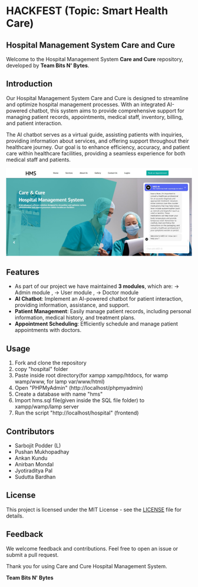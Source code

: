 # HACKFEST (Topic: Smart Health Care)

## Hospital Management System Care and Cure

Welcome to the Hospital Management System **Care and Cure** repository, developed by **Team Bits N' Bytes**.

## Introduction

Our Hospital Management System Care and Cure is designed to streamline and optimize hospital management processes. With an integrated AI-powered chatbot, this system aims to provide comprehensive support for managing patient records, appointments, medical staff, inventory, billing, and patient interaction.

The AI chatbot serves as a virtual guide, assisting patients with inquiries, providing information about services, and offering support throughout their healthcare journey. Our goal is to enhance efficiency, accuracy, and patient care within healthcare facilities, providing a seamless experience for both medical staff and patients.

![Hospital Management System](Hackfest.jpg)

## Features
- As part of our project we have maintained **3 modules**, which are:
                                                           → Admin module ,
                                                           → User module ,
                                                           → Doctor module                                                       
- **AI Chatbot**: Implement an AI-powered chatbot for patient interaction, providing information, assistance, and support.
- **Patient Management**: Easily manage patient records, including personal information, medical history, and treatment plans.
- **Appointment Scheduling**: Efficiently schedule and manage patient appointments with doctors.

## Usage
1. Fork and clone the repository
2. copy "hospital" folder
3. Paste inside root directory(for xampp xampp/htdocs, for wamp wamp/www, for lamp var/www/html)
4. Open "PHPMyAdmin" (http://localhost/phpmyadmin)
5. Create a database with name "hms"
6. Import hms.sql file(given inside the SQL file folder) to xampp/wamp/lamp server
7. Run the script "http://localhost/hospital" (frontend)

## Contributors
- Sarbojit Podder (L)
- Pushan Mukhopadhay
- Ankan Kundu
- Anirban Mondal
- Jyotiraditya Pal
- Sudutta Bardhan

## License
This project is licensed under the MIT License - see the [LICENSE](LICENSE) file for details.

## Feedback
We welcome feedback and contributions. Feel free to open an issue or submit a pull request.

Thank you for using Care and Cure Hospital Management System. 

**Team Bits N' Bytes**
